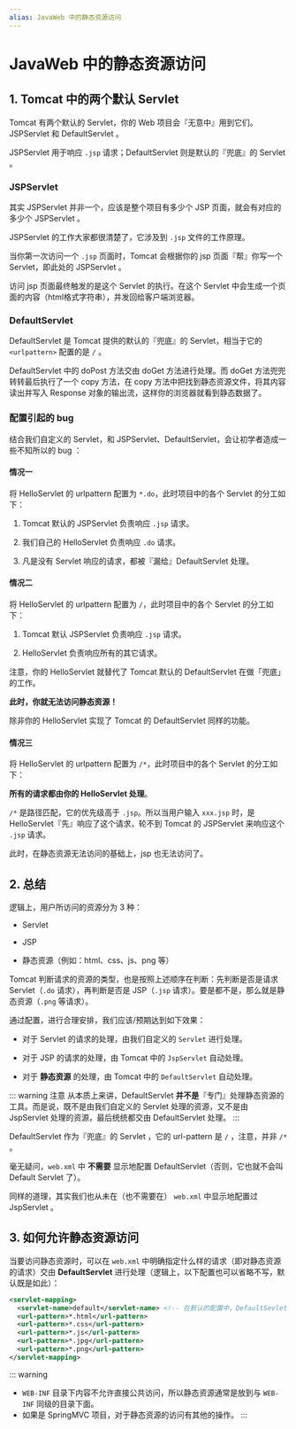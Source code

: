 ```yaml
---
alias: JavaWeb 中的静态资源访问
---
```



# JavaWeb 中的静态资源访问

## 1. Tomcat 中的两个默认 Servlet

Tomcat 有两个默认的 Servlet，你的 Web 项目会『无意中』用到它们。JSPServlet 和 DefaultServlet 。

JSPServlet 用于响应 `.jsp` 请求；DefaultServlet 则是默认的『兜底』的 Servlet 。

### JSPServlet

其实 JSPServlet 并非一个，应该是整个项目有多少个 JSP 页面，就会有对应的多少个 JSPServlet 。

JSPServlet 的工作大家都很清楚了，它涉及到 `.jsp` 文件的工作原理。

当你第一次访问一个 `.jsp` 页面时，Tomcat 会根据你的 jsp 页面『帮』你写一个 Servlet，即此处的 JSPServlet 。

访问 jsp 页面最终触发的是这个 Servlet 的执行。在这个 Servlet 中会生成一个页面的内容（html格式字符串），并发回给客户端浏览器。


### DefaultServlet 

DefaultServlet 是 Tomcat 提供的默认的『兜底』的 Servlet，相当于它的 `<urlpattern>` 配置的是 `/` 。

DefaultServlet 中的 doPost 方法交由 doGet 方法进行处理。而 doGet 方法兜兜转转最后执行了一个 copy 方法，在 copy 方法中把找到静态资源文件，将其内容读出并写入 Response 对象的输出流，这样你的浏览器就看到静态数据了。


### 配置引起的 bug 

结合我们自定义的 Servlet，和 JSPServlet、DefaultServlet，会让初学者造成一些不知所以的 bug ：

#### 情况一

将 HelloServlet 的 urlpattern 配置为 `*.do`，此时项目中的各个 Servlet 的分工如下：

1. Tomcat 默认的 JSPServlet 负责响应 `.jsp` 请求。

2. 我们自己的 HelloServlet 负责响应 `.do` 请求。

3. 凡是没有 Servlet 响应的请求，都被『漏给』DefaultServlet 处理。


#### 情况二

将 HelloServlet 的 urlpattern 配置为 `/`，此时项目中的各个 Servlet 的分工如下：

1. Tomcat 默认 JSPServlet 负责响应 `.jsp` 请求。

2. HelloServlet 负责响应所有的其它请求。

注意，你的 HelloServlet 就替代了 Tomcat 默认的 DefaultServlet 在做「兜底」的工作。

**此时，你就无法访问静态资源！**

除非你的 HelloServlet 实现了 Tomcat 的 DefaultServlet 同样的功能。

#### 情况三

将 HelloServlet 的 urlpattern 配置为 `/*`，此时项目中的各个 Servlet 的分工如下：

**所有的请求都由你的 HelloServlet 处理**。

`/*` 是路径匹配，它的优先级高于 `.jsp`。所以当用户输入 `xxx.jsp` 时，是 HelloServlet『先』响应了这个请求，轮不到 Tomcat 的 JSPServlet 来响应这个 `.jsp` 请求。

此时，在静态资源无法访问的基础上，jsp 也无法访问了。

## 2. 总结

逻辑上，用户所访问的资源分为 3 种：

- Servlet

- JSP

- 静态资源（例如：html、css、js、png 等）

Tomcat 判断请求的资源的类型，也是按照上述顺序在判断：先判断是否是请求 Servlet（`.do` 请求），再判断是否是 JSP（`.jsp` 请求）。要是都不是，那么就是静态资源（`.png` 等请求）。

通过配置，进行合理安排，我们应该/预期达到如下效果：

- 对于 Servlet 的请求的处理，由我们自定义的 `Servlet` 进行处理。

- 对于 JSP 的请求的处理，由 Tomcat 中的 `JspServlet` 自动处理。

- 对于 **静态资源** 的处理，由 Tomcat 中的 `DefaultServlet` 自动处理。

::: warning 注意
从本质上来讲，DefaultServlet **并不是**『专门』处理静态资源的工具。而是说，既不是由我们自定义的 Servlet 处理的资源，又不是由 JspServlet 处理的资源，最后统统都交由 DefaultServlet 处理。
:::

DefaultServlet 作为『兜底』的 Servlet ，它的 url-pattern 是 `/` ，注意，并非 `/*` 。

毫无疑问，`web.xml` 中 **不需要** 显示地配置 DefaultServlet（否则，它也就不会叫 Default Servlet 了）。

同样的道理，其实我们也从未在（也不需要在） `web.xml` 中显示地配置过 JspServlet 。

## 3. 如何允许静态资源访问

当要访问静态资源时，可以在 `web.xml` 中明确指定什么样的请求（即对静态资源的请求）交由 **DefaultServlet** 进行处理（逻辑上，以下配置也可以省略不写，默认既是如此）：

```xml
<servlet-mapping>
  <servlet-name>default</servlet-name> <!-- 在默认的配置中，DefaultSevlet 的 servelt-name 就是叫 default -->
  <url-pattern>*.html</url-pattern>
  <url-pattern>*.css</url-pattern>
  <url-pattern>*.js</url-pattern>
  <url-pattern>*.jpg</url-pattern>
  <url-pattern>*.png</url-pattern>
</servlet-mapping>
```

::: warning
- `WEB-INF` 目录下内容不允许直接公共访问，所以静态资源通常是放到与 `WEB-INF` 同级的目录下面。
- 如果是 SpringMVC 项目，对于静态资源的访问有其他的操作。
:::

